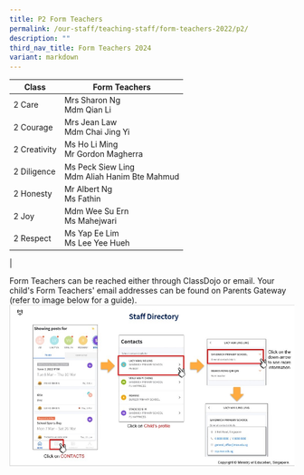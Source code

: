 ```yaml
---
title: P2 Form Teachers
permalink: /our-staff/teaching-staff/form-teachers-2022/p2/
description: ""
third_nav_title: Form Teachers 2024
variant: markdown
---
```

| Class| Form Teachers | 
| -------- | -------- |
| 2 Care     | Mrs Sharon Ng <br> Mdm Qian Li |
| 2 Courage | Mrs Jean Law <br> Mdm Chai Jing Yi|
| 2 Creativity | Ms Ho Li Ming <br> Mr Gordon Magherra |
| 2 Diligence | Ms Peck Siew Ling <br> Mdm Aliah Hanim Bte Mahmud | 
| 2 Honesty | Mr Albert Ng <br> Ms Fathin | 
| 2 Joy | Mdm Wee Su Ern <br> Ms Mahejwari | 
| 2 Respect  | Ms Yap Ee Lim <br> Ms Lee Yee Hueh | 
|

Form Teachers can be reached either through ClassDojo or email. Your child's Form Teachers' email addresses can be found on Parents Gateway (refer to image below for a guide).
![](/images/PG-contacts2.jpg)